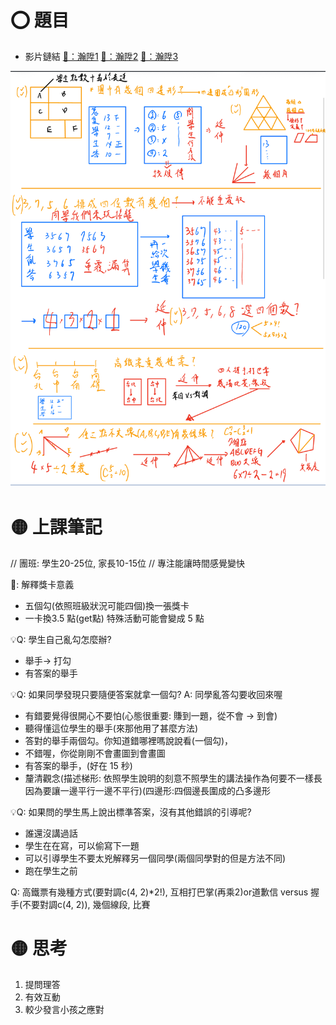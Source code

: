 # ⭕ 題目

- 影片鏈結
[🔗：瀚陞1](https://www.youtube.com/watch?v=i5RXXHMRyzU)
[🔗：瀚陞2](https://www.youtube.com/watch?v=U9B-5QHi5K0)
[🔗：瀚陞3](https://www.youtube.com/watch?v=F547L07feMA)

 ![Imgur](../math-docs-images/寰宇觀課/250704.JPEG)

# 🟡 上課筆記

// 團班: 學生20-25位, 家長10-15位
// 專注能讓時間感覺變快

📌: 解釋獎卡意義

- 五個勾(依照班級狀況可能四個)換一張獎卡
- 一卡換3.5 點(get點) 特殊活動可能會變成 5 點

💡Q: 學生自己亂勾怎麼辦?

- 舉手-> 打勾
- 有答案的舉手

💡Q: 如果同學發現只要隨便答案就拿一個勾? A: 同學亂答勾要收回來喔

- 有錯要覺得很開心不要怕(心態很重要: 賺到一題，從不會 -> 到會)
- 聽得懂這位學生的舉手(來那他用了甚麼方法)
- 答對的舉手兩個勾。你知道錯哪裡嗎說說看(一個勾)，
- 不錯喔，你從剛剛不會畫圖到會畫圖
- 有答案的舉手，(好在 15 秒)
- 釐清觀念(描述梯形: 依照學生說明的刻意不照學生的講法操作為何要不一樣長因為要讓一邊平行一邊不平行)(四邊形:四個邊長圍成的凸多邊形

💡Q: 如果問的學生馬上說出標準答案，沒有其他錯誤的引導呢?

- 誰還沒講過話
- 學生在在寫，可以偷寫下一題
- 可以引導學生不要太兇解釋另一個同學(兩個同學對的但是方法不同)
- 跑在學生之前

Q: 高鐵票有幾種方式(要對調c(4, 2)*2!), 互相打巴掌(再乘2)or道歉信 versus 握手(不要對調c(4, 2)), 幾個線段, 比賽

# 🟡 思考

1. 提問理答
2. 有效互動
3. 較少發言小孩之應對

